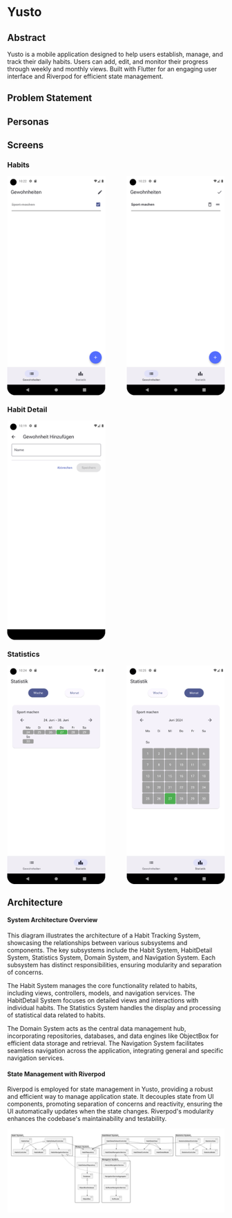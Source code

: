 # Yusto

## Abstract

Yusto is a mobile application designed to help users establish, manage, and track their daily habits. Users can add, edit, and monitor their progress through weekly and monthly views. Built with Flutter for an engaging user interface and Riverpod for efficient state management.

## Problem Statement


## Personas


## Screens

### Habits

<div style="display: flex; justify-content: space-between;">
    <img src="documents-assets/list-habits-checked.png" alt="" width="45%">
    <img src="documents-assets/list-habits-settings.png" alt="" width="45%">
</div>

### Habit Detail

<div style="display: flex; justify-content: space-between;">
    <img src="documents-assets/add-habits.png" alt="" width="45%">
</div>

### Statistics

<div style="display: flex; justify-content: space-between;">
    <img src="documents-assets/statistics-week.png" alt="" width="45%">
    <img src="documents-assets/statistics-month.png" alt="" width="45%">
</div>

## Architecture

#### System Architecture Overview

This diagram illustrates the architecture of a Habit Tracking System, showcasing the relationships between various subsystems and components. The key subsystems include the Habit System, HabitDetail System, Statistics System, Domain System, and Navigation System. Each subsystem has distinct responsibilities, ensuring modularity and separation of concerns.

The Habit System manages the core functionality related to habits, including views, controllers, models, and navigation services. The HabitDetail System focuses on detailed views and interactions with individual habits. The Statistics System handles the display and processing of statistical data related to habits.

The Domain System acts as the central data management hub, incorporating repositories, databases, and data engines like ObjectBox for efficient data storage and retrieval. The Navigation System facilitates seamless navigation across the application, integrating general and specific navigation services.

#### State Management with Riverpod

Riverpod is employed for state management in Yusto, providing a robust and efficient way to manage application state. It decouples state from UI components, promoting separation of concerns and reactivity, ensuring the UI automatically updates when the state changes. Riverpod's modularity enhances the codebase's maintainability and testability.

![Architecture Diagram](documents-assets/arch.png)


